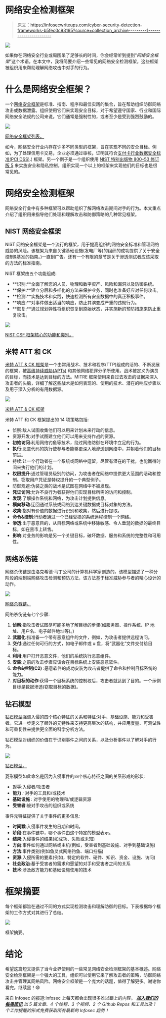# 网络安全检测框架

> 原文：<https://infosecwriteups.com/cyber-security-detection-frameworks-b5fec0c93195?source=collection_archive---------1----------------------->

![](img/1d31a193931e57cffec13db93673bae2.png)

如果你在网络安全行业或周围呆了足够长的时间，你会经常听到提到“*网络安全框架*”这个术语。在本文中，我将简要介绍一些常见的网络安全检测框架，这些框架被组织用来帮助理解网络攻击中对手的行为。

# 什么是网络安全框架？

一个[网络安全框架](https://reciprocity.com/resources/what-is-a-cybersecurity-framework/)是标准、指南、程序和最佳实践的集合，旨在帮助组织防御网络攻击或数据泄露。组织使用它们来实现安全目标，对于希望遵守国家、行业和国际网络安全法规的公司来说，它们通常是强制性的，或者至少是受到强烈鼓励的。

![](img/05de59c516129771d5f5082b3c6a8703.png)

[网络安全框架列表。](https://mindmajix.com/cyber-security-frameworks)

如今，网络安全行业内存在许多不同类型的框架，旨在实现不同的安全目标。例如，为了处理信用卡交易，企业必须通过审核，证明其符合[支付卡行业数据安全标准(PCI DSS)](https://www.itgovernance.eu/en-ie/what-is-the-pci-dss-ie#:~:text=The%20PCI%20DSS%20(Payment%20Card%20Industry%20Data%20Security%20Standard)%20is,JCB%2C%20Mastercard%20and%20Visa).) 框架。另一个例子是一个组织使用 [NIST 特别出版物 800–53 修订版 5](https://nvlpubs.nist.gov/nistpubs/SpecialPublications/NIST.SP.800-53r5.pdf) 来实施安全和隐私控制。组织实现一个以上的框架来实现他们的目标也是很常见的。

# 网络安全检测框架

网络安全行业中有多种框架可以帮助组织了解网络攻击期间对手的行为。本文重点介绍了组织用来指导他们处理和理解攻击和防御策略的几种常见框架。

## NIST 网络安全框架

NIST 网络安全框架是一个流行的框架，用于提高组织的网络安全标准和管理网络威胁的风险。该框架为来自关键基础设施(发电厂等)的组织的成功提供了关于安全控制&基准的指南。)一直到广告。还有一个有限的章节是关于渗透测试者应该采取的方法的标准指南。

NIST 框架由五个功能组成:

*   **识别:**全面了解您的人员、物理和数字资产、风险和漏洞以及防御系统。
*   **保护:**建立分层和多样化的方法来保护业务，同时也准备好应对任何攻击。
*   **检测:**实施技术和实践，快速检测所有安全数据中的真正积极事件。
*   **响应:**对事件做出适当的响应，防止其演变成严重的违规行为。
*   **恢复:**通过规划弹性将组织恢复到原始状态，并实施新的预防措施来防止重复攻击。

![](img/091375e7f5930f0a41c32693c4b9bcf5.png)

[NIST CSF 框架核心的功能和类别。](https://www.nist.gov/cyberframework/online-learning/components-framework)

## 米特 ATT 和 CK

[米特 ATT & CK 框架](https://attack.mitre.org/)是一个由常用战术、技术和程序(TTP)组成的活的、不断发展的框架，被[高级持续威胁(APTs)](https://attack.mitre.org/groups/) 和其他网络犯罪分子所使用。战术被定义为演员的目标，而技术是达到目标的方法。MITRE 框架使用来自过去攻击的证据来深入攻击者的头脑，详细了解这些战术是如何表现的、使用的技术、潜在的响应步骤以及用于深入分析的有用数据源。

![](img/b8d8b59e8216c4959ac10e72469bed59.png)

[米特 ATT & CK 框架](https://attack.mitre.org/)

米特 ATT 和 CK 框架提出的 14 项策略包括:

*   侦察:敌人试图收集他们可以用来计划未来行动的信息。
*   资源开发:对手试图建立他们可以用来支持作战的资源。
*   **初始访问**:利用网络钓鱼等技术，绕过网络防御在环境中立足的行为。
*   **执行**:恶意代码的执行使参与者能够更深入地渗透到网络中，并朝着他们的目标前进。
*   持续:让一个行动者在一个系统或网络中逗留，尽管有潜在的干扰，也能赢得时间来执行他们的计划。
*   **权限提升**:通过管理员级别的访问，为攻击者在网络中提供更大范围的活动和控制。窃取用户凭证是特权提升的一个典型例子。
*   防御规避:伪装之类的战术是试图在网络中不被发现。
*   **凭证访问**:允许不良行为者获得他们实现目标所需的访问和控制。
*   **发现**:了解操作系统和网络，为攻击计划提供信息。
*   **横向移动**:迂回通过系统或网络到达关键数据或目标对象的方法。
*   **收集**:指对有价值的数据进行识别和收集，然后进行提取。
*   **命令&控制**:行动者通过一个已经受损的系统远程控制一个网络。
*   **渗透**:出于恶意目的，从目标网络或系统中移除敏感、令人垂涎的数据的最终目标，如在黑市上转售。
*   **影响**:对业务的影响是另一个关键目标，破坏数据、服务和系统的完整性和可用性。

## 网络杀伤链

网络杀伤链是由洛克希德·马丁公司的计算机科学家创造的。该模型描述了一种分阶段的端到端网络攻击检测和预防方法，该方法基于标准威胁参与者的精心设计的动作。

![](img/e49c94849350c570ef3d25eb0cb50c6d.png)

[网络杀戮链。](https://www.lockheedmartin.com/en-us/capabilities/cyber/cyber-kill-chain.html)

网络杀伤链有七个步骤:

1.  **侦察**:指攻击者试图尽可能多地了解目标的步骤(如服务器、操作系统、IP 地址、用户名、电子邮件地址等)。)
2.  **武器化**:指准备一个带有恶意组件的文件，例如，为攻击者提供远程访问。
3.  **交付**:通过任何可行的方式，如电子邮件或 u 盘，将“武器化”文件交付给目标。
4.  **利用**:用户打开恶意文件，他们的系统执行恶意组件。
5.  **安装**:之前的攻击步骤应该会在目标系统上安装恶意软件。
6.  **命令&控制(C2)** :恶意软件的成功安装为攻击者提供了命令和控制目标系统的能力。
7.  **对目标的动作**:获得一个目标系统的控制权后，攻击者就达到了目的。一个示例目标是数据渗透(窃取目标的数据)。

## 钻石模型

[钻石模型](https://apps.dtic.mil/dtic/tr/fulltext/u2/a586960.pdf)强调入侵的四个核心特征的关系和特征:对手、基础设施、能力和受害者。它进一步定义了额外的元特性来支持更高层次的结构，并应用度量、可测试性和可重复性来提供更全面的科学分析方法。

钻石模型对组织的价值在于识别事件之间的关系，以及分析事件以了解对手的行为。

![](img/8c57b94abee9a378854cd3edbd71b62a.png)

[钻石模型。](https://medium.com/@warnerchad/diamond-model-for-cti-5aba5ba5585)

菱形模型如此命名是因为入侵事件的四个核心特征之间的关系形成的形状:

*   **对手**:入侵者/攻击者
*   **能力** *:* 对手的工具和/或技术
*   **基础设施** *:* 对手使用的物理和/或逻辑资源
*   **受害者**:被对手攻击的组织或系统

事件元特征提供了关于事件的更多信息:

*   **时间戳**:入侵事件发生的日期和时间。
*   **阶段**:在事件链中，哪个事件由这个特定的模型表示。
*   **结果**:入侵事件的结果(如成功、失败或未知)
*   **方向**:事件如何通过网络或主机(例如，受害者到基础设施、对手到基础设施)
*   **方法**:事件类别(例如鱼叉式网络钓鱼、端口扫描)
*   **资源**:入侵所需的要素(例如，特定的软件、硬件、知识、资金、设施、访问)
*   **社会政治**:基于受害者的需求和愿望的对手和受害者之间的关系
*   **技术**:涉及敌方能力和基础设施使用的技术

# 框架摘要

每个框架都旨在通过不同的方式实现检测攻击和理解防御的目标。下表根据每个框架的工作方式对其进行了总结。

![](img/cc7dc2fa9c7e3ec79b2021aed3cd1a4f.png)

框架摘要。

# 结论

希望这篇短文提供了当今业界使用的一些常见网络安全检测框架的基本概述。网络安全检测框架是一个强大的工具，组织可以使用它来了解攻击者的策略，防御网络攻击并管理其网络风险。网络安全框架是一个庞大的话题，值得了解更多。谢谢你看完，继续黑！😄

来自 Infosec 的报道:Infosec 上每天都会出现很多难以跟上的内容。 [***加入我们的每周简讯***](https://weekly.infosecwriteups.com/) *以 5 篇文章、4 个线程、3 个视频、2 个 Github Repos 和工具以及 1 个工作提醒的形式免费获取所有最新的 Infosec 趋势！*